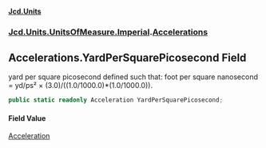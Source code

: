 #### [Jcd.Units](index.md 'index')
### [Jcd.Units.UnitsOfMeasure.Imperial](Jcd.Units.UnitsOfMeasure.Imperial.md 'Jcd.Units.UnitsOfMeasure.Imperial').[Accelerations](Accelerations.md 'Jcd.Units.UnitsOfMeasure.Imperial.Accelerations')

## Accelerations.YardPerSquarePicosecond Field

yard per square picosecond defined such that: foot per square nanosecond = yd/ps² × (3.0)/((1.0/1000.0)*(1.0/1000.0)).

```csharp
public static readonly Acceleration YardPerSquarePicosecond;
```

#### Field Value
[Acceleration](Acceleration.md 'Jcd.Units.UnitTypes.Acceleration')